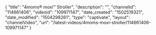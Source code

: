 {
    "title": "4moms&reg; moxi&trade; Stroller",
    "description": "",
    "channelid": "114661406",
    "videoid": "109971147",
    "date_created": "1502519321",
    "date_modified": "1504298261",
    "type": "captivate",
    "layout": "channelVideo",
    "url": "\/latest-videos\/4moms-moxi-stroller\/114661406-109971147"
}
